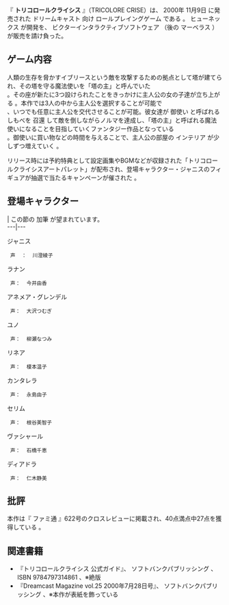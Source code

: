『 **トリコロールクライシス** 』（TRICOLORE CRISE）は、  2000年  11月9日  に発売された  ドリームキャスト  向け
ロールプレイングゲーム  である    。  ヒューネックス  が開発を、  ビクターインタラクティブソフトウェア  （後の  マーベラス
）が販売を請け負った。

##  ゲーム内容  

人類の生存を脅かすイブリースという敵を攻撃するための拠点として塔が建てられ、その塔を守る魔法使いを「塔の主」と呼んでいた  
。その座が新たに3つ設けられたことをきっかけに主人公の女の子達が立ち上がる    。本作では3人の中から主人公を選択することが可能で  
、いつでも任意に主人公を交代させることが可能。彼女達が  御使い  と呼ばれるしもべを  召還
して敵を倒しながらノルマを達成し、「塔の主」と呼ばれる魔法使いになることを目指していくファンタジー作品となっている  
。御使いに買い物などの時間を与えることで、主人公の部屋の  インテリア  が少しずつ増えていく    。

リリース時には予約特典として設定画集やBGMなどが収録された「トリコロールクライシスアートパレット」が配布され、登場キャラクター・ジャニスのフィギュアが抽選で当たるキャンペーンが催された
  。

##  登場キャラクター  

|  この節の  加筆  が望まれています。  
---|---  
  
ジャニス

     声  ：  川澄綾子 
ラナン

     声：  今井由香 
アネメア・グレンデル

     声：  大沢つむぎ 
ユノ

     声：  柳瀬なつみ 
リネア

     声：  榎本温子 
カンタレラ

     声：  永島由子 
セリム

     声：  根谷美智子 
ヴァシャール

     声：  石橋千恵 
ディアドラ

     声：  仁木静美 

##  批評  

本作は『  ファミ通  』622号のクロスレビューに掲載され、40点満点中27点を獲得している    。

##  関連書籍  

  * 『トリコロールクライシス 公式ガイド』、  ソフトバンクパブリッシング  、  ISBN 9784797314861  、※絶版 
  * 『Dreamcast Magazine vol.25 2000年7月28日号』、  ソフトバンクパブリッシング  、※本作が表紙を飾っている 

